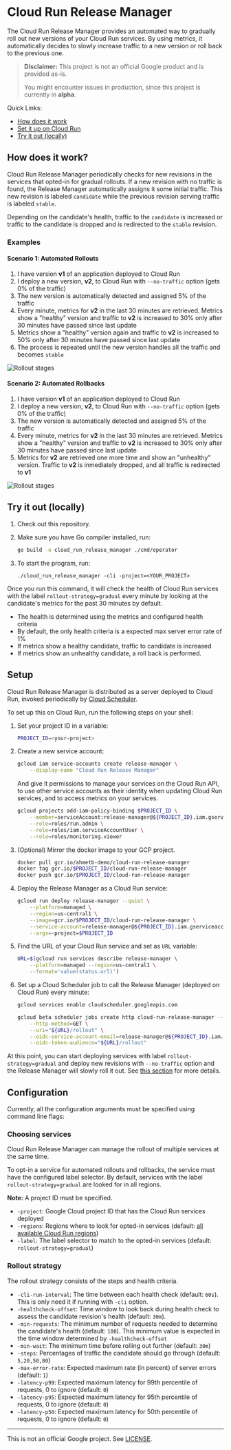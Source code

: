 # Cloud Run Release Manager

The Cloud Run Release Manager provides an automated way to gradually roll out
new versions of your Cloud Run services. By using metrics, it automatically
decides to slowly increase traffic to a new version or roll back to the previous
one.

> **Disclaimer:** This project is not an official Google product and is provided
> as-is.
>
> You might encounter issues in production, since this project is currently in
> **alpha**.

Quick Links:

* [How does it work](#how-does-it-work)
* [Set it up on Cloud Run](#setup)
* [Try it out (locally)](#try-out)

## How does it work?

Cloud Run Release Manager periodically checks for new revisions in the services
that opted-in for gradual rollouts. If a new revision with no traffic is found,
the Release Manager automatically assigns it some initial traffic. This new
revision is labeled `candidate` while the previous revision serving traffic is
labeled `stable`.

Depending on the candidate's health, traffic to the `candidate` is increased
or traffic to the candidate is dropped and is redirected to the `stable` revision.

### Examples

#### Scenario 1: Automated Rollouts

1. I have version **v1** of an application deployed to Cloud Run
2. I deploy a new version, **v2**, to Cloud Run with `--no-traffic` option (gets
0% of the traffic)
3. The new version is automatically detected and assigned 5% of the traffic
4. Every minute, metrics for **v2** in the last 30 minutes are retrieved.
Metrics show a "healthy" version and traffic to **v2** is increased to 30% only
after 30 minutes have passed since last update
5. Metrics show a "healthy" version again and traffic to **v2** is increased to
50% only after 30 minutes have passed since last update
6. The process is repeated until the new version handles all the traffic and
becomes `stable`

![Rollout stages](assets/rollout-stages.svg "Rollout stages from v1 to v2")

#### Scenario 2: Automated Rollbacks

1. I have version **v1** of an application deployed to Cloud Run
2. I deploy a new version, **v2**, to Cloud Run with `--no-traffic` option (gets
0% of the traffic)
3. The new version is automatically detected and assigned 5% of the traffic
4. Every minute, metrics for **v2** in the last 30 minutes are retrieved.
Metrics show a "healthy" version and traffic to **v2** is increased to 30% only
after 30 minutes have passed since last update
5. Metrics for **v2** are retrieved one more time and show an "unhealthy"
version. Traffic to **v2** is inmediately dropped, and all traffic is redirected
to **v1**

![Rollout stages](assets/rollback-stages.svg "Rollout stages from v1 to v2")

## Try it out (locally)  <a id="try-out"></a>

1. Check out this repository.
1. Make sure you have Go compiler installed, run:

    ```sh
    go build -o cloud_run_release_manager ./cmd/operator
    ```

1. To start the program, run:

    ```shell
    ./cloud_run_release_manager -cli -project=<YOUR_PROJECT>
    ```

Once you run this command, it will check the health of Cloud Run services with
the label `rollout-strategy=gradual` every minute by looking at the candidate's
metrics for the past 30 minutes by default.

- The health is determined using the metrics and configured health criteria
- By default, the only health criteria is a expected max server error rate of
1%
- If metrics show a healthy candidate, traffic to candidate is increased
- If metrics show an unhealthy candidate, a roll back is performed.

## Setup <a id="setup"></a>

Cloud Run Release Manager is distributed as a server deployed to
Cloud Run, invoked periodically by [Cloud
Scheduler](https://cloud.google.com/scheduler/).

To set up this on Cloud Run, run the following steps on your shell:

1. Set your project ID in a variable:

    ```sh
    PROJECT_ID=<your-project>
    ```

1. Create a new service account:

    ```sh
    gcloud iam service-accounts create release-manager \
        --display-name "Cloud Run Release Manager"
    ```

    And give it permissions to manage your services on the Cloud Run API, to use
    other service accounts as their identity when updating Cloud Run services,
    and to access metrics on your services.

    ```sh
    gcloud projects add-iam-policy-binding $PROJECT_ID \
        --member=serviceAccount:release-manager@${PROJECT_ID}.iam.gserviceaccount.com \
        --role=roles/run.admin \
        --role=roles/iam.serviceAccountUser \
        --role=roles/monitoring.viewer
    ```

1. (Optional) Mirror the docker image to your GCP project.

    ```sh
    docker pull gcr.io/ahmetb-demo/cloud-run-release-manager
    docker tag gcr.io/$PROJECT_ID/cloud-run-release-manager
    docker push gcr.io/$PROJECT_ID/cloud-run-release-manager
    ```

1. Deploy the Release Manager as a Cloud Run service:

    ```sh
    gcloud run deploy release-manager --quiet \
        --platform=managed \
        --region=us-central1 \
        --image=gcr.io/$PROJECT_ID/cloud-run-release-manager \
        --service-account=release-manager@${PROJECT_ID}.iam.gserviceaccount.com \
        --args=-project=$PROJECT_ID
    ```

1. Find the URL of your Cloud Run service and set as `URL` variable:

    ```sh
    URL=$(gcloud run services describe release-manager \
        --platform=managed --region=us-central1 \
        --format='value(status.url)')
    ```

1. Set up a Cloud Scheduler job to call the Release Manager (deployed on Cloud
   Run) every minute:

    ```sh
    gcloud services enable cloudscheduler.googleapis.com
    ```

    ```sh
    gcloud beta scheduler jobs create http cloud-run-release-manager --schedule "* * * * *" \
        --http-method=GET \
        --uri="${URL}/rollout" \
        --oidc-service-account-email=release-manager@${PROJECT_ID}.iam.gserviceaccount.com \
        --oidc-token-audience="${URL}/rollout"
    ```

At this point, you can start deploying services with label
`rollout-strategy=gradual` and deploy new revisions with `--no-traffic` option
and the Release Manager will slowly roll it out. See [this section](#try-out)
for more details.

## Configuration

Currently, all the configuration arguments must be specified using command line
flags:

### Choosing services

Cloud Run Release Manager can manage the rollout of multiple services at the
same time.

To opt-in a service for automated rollouts and rollbacks, the service must have
the configured label selector. By default, services with the label
`rollout-strategy=gradual` are looked for in all regions.

**Note:** A project ID must be specified.

- `-project`: Google Cloud project ID that has the Cloud Run services deployed
- `-regions`: Regions where to look for opted-in services (default: [all
available Cloud Run regions](https://cloud.google.com/run/docs/locations))
- `-label`: The label selector to match to the opted-in services (default:
`rollout-strategy=gradual`)

### Rollout strategy

The rollout strategy consists of the steps and health criteria.

- `-cli-run-interval`: The time between each health check (default: `60s`). This
is only need it if running with `-cli` option.
- `-healthcheck-offset`: Time window to look back during health check to assess
the candidate revision's health (default: `30m`).
- `-min-requests`: The minimum number of requests needed to determine the
candidate's health (default: `100`). This minimum value is expected in the time
window determined by `-healthcheck-offset`
- `-min-wait`: The minimum time before rolling out further (default: `30m`)
- `-steps`: Percentages of traffic the candidate should go through (default:
`5,20,50,80`)
- `-max-error-rate`: Expected maximum rate (in percent) of server errors
(default: `1`)
- `-latency-p99`: Expected maximum latency for 99th percentile of requests, 0 to
ignore (default: `0`)
- `-latency-p95`: Expected maximum latency for 95th percentile of requests, 0 to
ignore (default: `0`)
- `-latency-p50`: Expected maximum latency for 50th percentile of requests, 0 to
ignore (default: `0`)

---

This is not an official Google project. See [LICENSE](./LICENSE).

